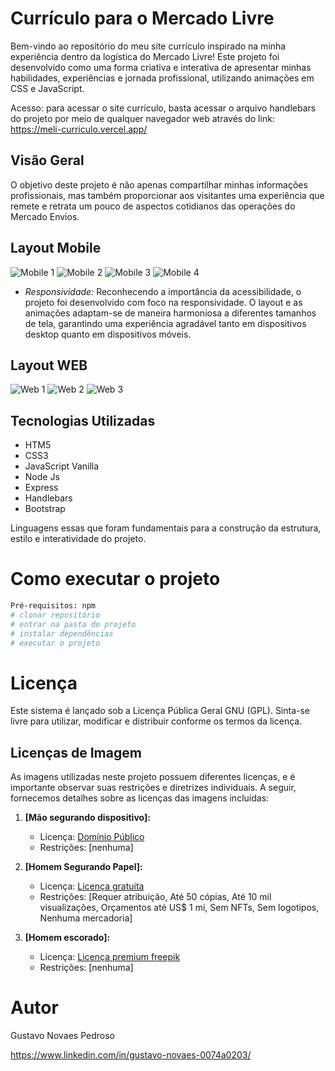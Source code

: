 # Currículo para o Mercado Livre

Bem-vindo ao repositório do meu site currículo inspirado na minha experiência dentro da logística do Mercado Livre! Este projeto foi desenvolvido como uma forma criativa e interativa de apresentar minhas habilidades, experiências e jornada profissional, utilizando animações em CSS e JavaScript. 

Acesso: para acessar o site currículo, basta acessar o arquivo handlebars do projeto por meio de qualquer navegador web através do link: 
https://meli-curriculo.vercel.app/


## Visão Geral

O objetivo deste projeto é não apenas compartilhar minhas informações profissionais, mas também proporcionar aos visitantes uma experiência que remete e retrata um pouco de aspectos cotidianos das operações do Mercado Envios.

## Layout Mobile
![Mobile 1](https://github.com/Gunovaes/MeliCurriculo/blob/main/RESPONSIVE%20LAYOUT/Mobile/Screenshot_1.png) ![Mobile 2](https://github.com/Gunovaes/MeliCurriculo/blob/main/RESPONSIVE%20LAYOUT/Mobile/Screenshot_2.png) ![Mobile 3](https://github.com/Gunovaes/MeliCurriculo/blob/main/RESPONSIVE%20LAYOUT/Mobile/Screenshot_3.png) ![Mobile 4](https://github.com/Gunovaes/MeliCurriculo/blob/main/RESPONSIVE%20LAYOUT/Mobile/Screenshot_4.png)
- *Responsividade:* Reconhecendo a importância da acessibilidade, o projeto foi desenvolvido com foco na responsividade. O layout e as animações adaptam-se de maneira harmoniosa a diferentes tamanhos de tela, garantindo uma experiência agradável tanto em dispositivos desktop quanto em dispositivos móveis.

## Layout WEB
![Web 1](https://github.com/Gunovaes/MeliCurriculo/blob/main/RESPONSIVE%20LAYOUT/Desktop/Screenshot_1.png)
![Web 2](https://github.com/Gunovaes/MeliCurriculo/blob/main/RESPONSIVE%20LAYOUT/Desktop/Screenshot_2.png)
![Web 3](https://github.com/Gunovaes/MeliCurriculo/blob/main/RESPONSIVE%20LAYOUT/Desktop/Screenshot_3.png)
  
## Tecnologias Utilizadas
- HTM5
- CSS3
- JavaScript Vanilla
- Node Js
- Express
- Handlebars
- Bootstrap
  
Linguagens essas que foram fundamentais para a construção da estrutura, estilo e interatividade do projeto.


# Como executar o projeto

```bash
Pré-requisitos: npm 
# clonar repositório
# entrar na pasta do projeto 
# instalar dependências
# executar o projeto
```

# Licença
Este sistema é lançado sob a Licença Pública Geral GNU (GPL). Sinta-se livre para utilizar, modificar e distribuir conforme os termos da licença.

## Licenças de Imagem

As imagens utilizadas neste projeto possuem diferentes licenças, e é importante observar suas restrições e diretrizes individuais. A seguir, fornecemos detalhes sobre as licenças das imagens incluídas:

1. **[Mão segurando dispositivo]:**
   - Licença: [Domínio Público](https://www.designi.com.br/bc3ddf1d1589ecb7)
   - Restrições: [nenhuma]

2. **[Homem Segurando Papel]:**
   - Licença: [Licença gratuita](https://pt.vecteezy.com/png/10870994-homem-casual-de-ilustracao-de-personagem-3d-segurando-papel-verde-com-a-mao-esquerda-e-apontando-com-a-mao-direita)
   - Restrições: [Requer atribuição, Até 50 cópias, Até 10 mil visualizações, Orçamentos até US$ 1 mi, Sem NFTs, Sem logotipos, Nenhuma mercadoria]

3. **[Homem escorado]:**
   - Licença: [Licença premium freepik](https://br.freepik.com/psd-premium/ilustracao-3d-da-pose-de-personagem-masculino-encostado-na-parede_29013723.htm)
   - Restrições: [nenhuma]

# Autor

Gustavo Novaes Pedroso

https://www.linkedin.com/in/gustavo-novaes-0074a0203/




